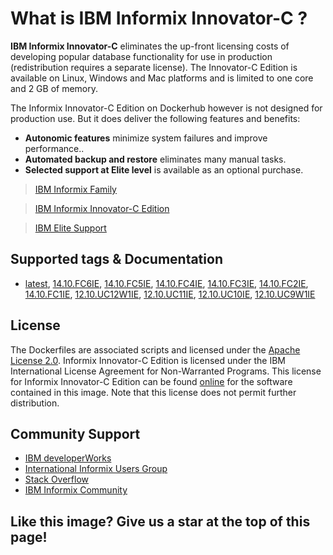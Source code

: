 # What is  IBM Informix Innovator-C ?

__IBM Informix Innovator-C__  eliminates the up-front licensing costs of developing popular database functionality for use in production (redistribution requires a separate license). The Innovator-C Edition is available on Linux, Windows and Mac platforms and is limited to one core and 2 GB of memory.

The Informix Innovator-C Edition on Dockerhub however is not designed for production use.  But it does deliver the following features and benefits:

* __Autonomic features__ minimize system failures and improve performance..
* __Automated backup and restore__ eliminates many manual tasks.
* __Selected support at Elite level__ is available as an optional purchase.

>[IBM Informix Family](https://www.ibm.com/products/informix)

>[IBM Informix Innovator-C Edition ](https://www.ibm.com/products/informix/editions?lnk=STW_US_STESCH_&lnk2=learn_InformixDev&pexp=DEF&psrc=NONE&mhsrc=ibmsearch_a&mhq=informix%20developer%20edition)

>[IBM Elite Support](https://www-01.ibm.com/support/docview.wss?rs=630&uid=swg21431136)

## Supported tags & Documentation

*  [latest](https://github.com/informix/informix-dockerhub-readme/blob/master/14.10.FC6/informix-innovator-c.md),
[14.10.FC6IE](https://github.com/informix/informix-dockerhub-readme/blob/master/14.10.FC6/informix-innovator-c.md),
[14.10.FC5IE](https://github.com/informix/informix-dockerhub-readme/blob/master/14.10.FC5/informix-innovator-c.md),
[14.10.FC4IE](https://github.com/informix/informix-dockerhub-readme/blob/master/14.10.FC1/informix-innovator-c.md),
[14.10.FC3IE](https://github.com/informix/informix-dockerhub-readme/blob/master/14.10.FC1/informix-innovator-c.md),
[14.10.FC2IE](https://github.com/informix/informix-dockerhub-readme/blob/master/14.10.FC1/informix-innovator-c.md),
[14.10.FC1IE](https://github.com/informix/informix-dockerhub-readme/blob/master/14.10.FC1/informix-innovator-c.md),
[12.10.UC12W1IE](https://github.com/informix/informix-dockerhub-readme/blob/master/12.10.FC12/informix-innovator-c.md),
[12.10.UC11IE](https://github.com/informix/informix-dockerhub-readme/blob/master/12.10.FC9/informix-innovator-c.md),
[12.10.UC10IE](https://github.com/informix/informix-dockerhub-readme/blob/master/12.10.FC9/informix-innovator-c.md),
[12.10.UC9W1IE](https://github.com/informix/informix-dockerhub-readme/blob/master/12.10.FC9/informix-innovator-c.md)

## License

The Dockerfiles are associated scripts and licensed under the [Apache License 2.0](https://www.apache.org/licenses/LICENSE-2.0). Informix Innovator-C Edition is licensed under the IBM International License Agreement for Non-Warranted Programs. This license for Informix Innovator-C Edition can be found [online](https://www-03.ibm.com/software/sla/sladb.nsf/displaylis/1DF201E9D7EC396D85258638008308E0?OpenDocument) for the software contained in this image. Note that this license does not permit further distribution.

## Community Support

- [IBM developerWorks](https://developer.ibm.com/answers/search.html?q=informix) 
- [International Informix Users Group](https://www.iiug.org/en/home/)
- [Stack Overflow](https://stackoverflow.com/search?tab=newest&q=informix)
- [IBM Informix Community](https://community.ibm.com/community/user/hybriddatamanagement/communities/community-home?communitykey=cf5a1f39-c21f-4bc4-9ec2-7ca108f0a365&tab=groupdetails)

## Like this image?  Give us a star at the top of this page!  
